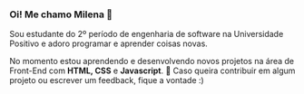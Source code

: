 <!-- ### Hi there 👋 -->

### Oi! Me chamo Milena 👋

Sou estudante do 2º período de engenharia de software na Universidade Positivo e adoro programar e aprender coisas novas.

No momento estou aprendendo e desenvolvendo novos projetos na área de Front-End com **HTML, CSS** e **Javascript**. 
🌱 Caso queira contribuir em algum projeto ou escrever um feedback, fique a vontade :) 

<!-- ##### Você pode entrar em contato comigo pelo [Linkedin](https://www.linkedin.com/in/milena-leonardi/), [Instagram]() ou [E-mail](milena.leonardi@hotmail.com). -->


